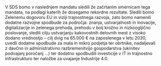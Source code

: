 V SDS bomo v naslednjem mandatu sledili že začrtanim smernicam tega mandata, na podlagi katerih že dosegamo rekordne rezultate. Sledili bomo Zelenemu dogovoru EU in viziji trajnostnega razvoja, zato bomo namenili dodatne razvojne spodbude za področja: znanja, ustvarjalnosti in inovacije, digitalizacije in zelenega prehoda, prehodu v bolj krožno in nizkoogljično poslovanje, sledili cilju ustvarjanju kakovostnih delovnih mest z visoko dodano vrednostjo – cilj dvig na 65.000 € na zaposlenega v letu 2030, uvedli dodatne spodbude za mala in mikro podjetja ter obrtnike, nadaljevali z davčno in administrativno razbremenitvijo gospodarstva (ukinitev podvajanj poročanj ...) ter dodatno spodbudili investicije v IT in trajnostno infrastrukturo ter naložbe za uvajanje Industrije 4.0.
